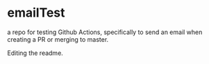 # emailTest
a repo for testing Github Actions, specifically to send an email when creating a PR or merging to master. 

Editing the readme.
